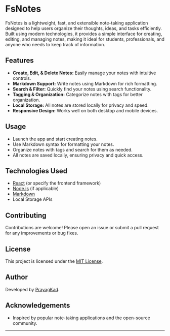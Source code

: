 # FsNotes

FsNotes is a lightweight, fast, and extensible note-taking application designed to help users organize their thoughts, ideas, and tasks efficiently. Built using modern technologies, it provides a simple interface for creating, editing, and managing notes, making it ideal for students, professionals, and anyone who needs to keep track of information.

## Features

- **Create, Edit, & Delete Notes:** Easily manage your notes with intuitive controls.
- **Markdown Support:** Write notes using Markdown for rich formatting.
- **Search & Filter:** Quickly find your notes using search functionality.
- **Tagging & Organization:** Categorize notes with tags for better organization.
- **Local Storage:** All notes are stored locally for privacy and speed.
- **Responsive Design:** Works well on both desktop and mobile devices.



## Usage

- Launch the app and start creating notes.
- Use Markdown syntax for formatting your notes.
- Organize notes with tags and search for them as needed.
- All notes are saved locally, ensuring privacy and quick access.

## Technologies Used

- [React](https://reactjs.org/) (or specify the frontend framework)
- [Node.js](https://nodejs.org/) (if applicable)
- [Markdown](https://daringfireball.net/projects/markdown/)
- Local Storage APIs



## Contributing

Contributions are welcome! Please open an issue or submit a pull request for any improvements or bug fixes.

## License

This project is licensed under the [MIT License](LICENSE).

## Author

Developed by [PrayagKad](https://github.com/PrayagKad).

## Acknowledgements

- Inspired by popular note-taking applications and the open-source community.

---

